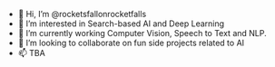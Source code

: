 - 👋 Hi, I’m @rocketsfallonrocketfalls
- 👀 I’m interested in Search-based AI and Deep Learning
- 🌱 I’m currently working Computer Vision, Speech to Text and NLP.
- 💞️ I’m looking to collaborate on fun side projects related to AI 
- 📫 TBA

<!---
rocketsfallonrocketfalls/rocketsfallonrocketfalls is a ✨ special ✨ repository because its `README.md` (this file) appears on your GitHub profile.
You can click the Preview link to take a look at your changes.
--->
